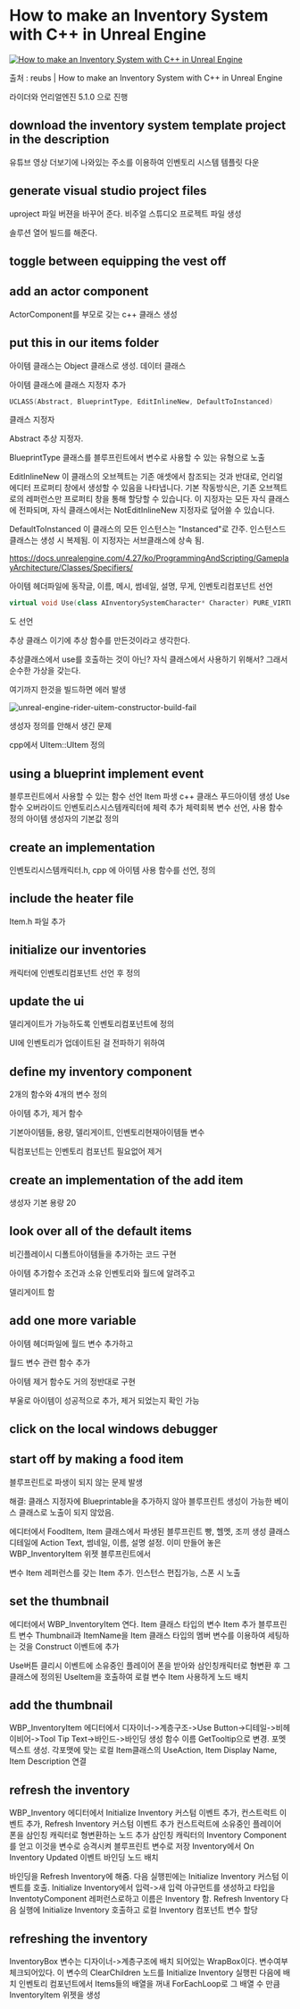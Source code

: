 # How to make an Inventory System with C++ in Unreal Engine



[![How to make an Inventory System with C++ in Unreal Engine](https://img.youtube.com/vi/-WNwo-riV1Y/0.jpg)](https://youtu.be/-WNwo-riV1Y)

출처 : reubs | How to make an Inventory System with C++ in Unreal Engine



라이더와 언리얼엔진 5.1.0 으로 진행

## download the inventory system template project in the description

유튜브 영상 더보기에 나와있는 주소를 이용하여 인벤토리 시스템 템플릿 다운



## generate visual studio project files

uproject 파일 버젼을 바꾸어 준다. 비주얼 스튜디오 프로젝트 파일 생성

솔루션 열어 빌드를 해준다.



## toggle between equipping the vest off

## add an actor component

ActorComponent를 부모로 갖는 c++ 클래스 생성 



## put this in our items folder

아이템 클래스는 Object 클래스로 생성. 데이터 클래스



아이템 클래스에 클래스 지정자 추가

```c++
UCLASS(Abstract, BlueprintType, EditInlineNew, DefaultToInstanced)
```

클래스 지정자

Abstract 추상 지정자. 

BlueprintType 클래스를 블루프린트에서 변수로 사용할 수 있는 유형으로 노출

EditInlineNew 이 클래스의 오브젝트는 기존 애셋에서 참조되는 것과 반대로, 언리얼 에디터 프로퍼티 창에서 생성할 수 있음을 나타냅니다. 기본 작동방식은, 기존 오브젝트로의 레퍼런스만 프로퍼티 창을 통해 할당할 수 있습니다. 이 지정자는 모든 자식 클래스에 전파되며, 자식 클래스에서는 NotEditInlineNew 지정자로 덮어쓸 수 있습니다.

DefaultToInstanced 이 클래스의 모든 인스턴스는 "Instanced"로 간주. 인스턴스드 클래스는 생성 시 복제됨. 이 지정자는 서브클래스에 상속 됨.

<https://docs.unrealengine.com/4.27/ko/ProgrammingAndScripting/GameplayArchitecture/Classes/Specifiers/>



아이템 헤더파일에 동작글, 이름, 메시, 썸네일, 설명, 무게, 인벤토리컴포넌트 선언

```c++
virtual void Use(class AInventorySystemCharacter* Character) PURE_VIRTUAL(UItem, );
```

도 선언

추상 클래스 이기에 추상 함수를 만든것이라고 생각한다.

추상클래스에서 use를 호출하는 것이 아닌? 자식 클래스에서 사용하기 위해서? 그래서 순수한 가상을 갖는다.



여기까지 한것을 빌드하면 에러 발생

![unreal-engine-rider-uitem-constructor-build-fail](https://user-images.githubusercontent.com/96612703/210723828-1c791286-4929-4e66-b942-09c656ec1d2b.png)

생성자 정의를 안해서 생긴 문제

cpp에서 UItem::UItem 정의



## using a blueprint implement event

블루프린트에서 사용할 수 있는 함수 선언
Item 파생 c++ 클래스 푸드아이템 생성
Use함수 오버라이드
인벤토리스시스템캐릭터에 체력 추가
체력회복 변수 선언, 사용 함수 정의
아이템 생성자의 기본값 정의

## create an implementation

인벤토리시스템캐릭터.h, cpp 에 아이템 사용 함수를 선언, 정의

## include the heater file

Item.h 파일 추가



## initialize our inventories

캐릭터에 인벤토리컴포넌트 선언 후 정의



## update the ui

델리게이트가 가능하도록 인벤토리컴포넌트에 정의

UI에 인벤토리가 업데이트된 걸 전파하기 위하여



## define my inventory component

2개의 함수와 4개의 변수 정의

아이템 추가, 제거 함수

기본아이템들, 용량, 델리게이트, 인벤토리현재아이템들 변수

틱컴포넌트는 인벤토리 컴포넌트 필요없어 제거



## create an implementation of the add item

생성자 기본 용량 20

## look over all of the default items

비긴플레이시 디폴트아이템들을 추가하는 코드 구현

아이템 추가함수 조건과 소유 인벤토리와 월드에 알려주고

델리게이트 함

## add one more variable

아이템 헤더파일에 월드 변수 추가하고

월드 변수 관련 함수 추가

아이템 제거 함수도 거의 정반대로 구현

부울로 아이템이 성공적으로 추가, 제거 되었는지 확인 가능

## click on the local windows debugger

## start off by making a food item

블루프린트로 파생이 되지 않는 문제 발생

해결: 클래스 지정자에 Blueprintable을 추가하지 않아 블루프린트 생성이 가능한 베이스 클래스로 노출이 되지 않았음. 



에디터에서 FoodItem, Item 클래스에서 파생된 블루프린트
빵, 헬멧, 조끼 생성
클래스 디테일에 Action Text, 썸네일, 이름, 설명 설정.
이미 만들어 놓은 WBP_InventoryItem 위젯 블루프린트에서

변수 Item 레퍼런스를 갖는 Item 추가. 인스턴스 편집가능, 스폰 시 노출



## set the thumbnail

에디터에서 WBP_InventoryItem 연다.
Item 클래스 타입의 변수 Item 추가
블루프린트 변수 Thumbnail과 ItemName을
Item 클래스 타입의 멤버 변수를 이용하여 
세팅하는 것을 Construct 이벤트에 추가

Use버튼 클리시 이벤트에
소유중인 플레이어 폰을 받아와
삼인칭캐릭터로 형변환 후 그 클래스에 정의된
UseItem을 호출하여 로컬 변수 Item 사용하게 노드 배치



## add the thumbnail

WBP_InventoryItem 에디터에서
디자이너->계층구조->Use Button->디테일->비헤이비어->Tool Tip Text->바인드->바인딩 생성
함수 이름 GetTooltip으로 변경. 포멧텍스트 생성. 
각포맷에 맞는 로컬 Item클래스의 UseAction, Item Display Name, Item Description 연결

## refresh the inventory

WBP_Inventory 에디터에서
Initialize Inventory 커스텀 이벤트 추가, 컨스트럭트 이벤트 추가, Refresh Inventory 커스텀 이벤트 추가
컨스트럭트에 소유중인 플레이어 폰을 삼인칭 캐릭터로 형변환하는 노드 추가
삼인칭 캐릭터의 Inventory Component를 얻고 이것을 변수로 승격시켜 블루프린트 변수로 저장
Inventory에서 On Inventory Updated 이벤트 바인딩 노드 배치

바인딩을 Refresh Inventory에 해줌. 다음 실행핀에는 Initialize Inventory 커스텀 이벤트를 호출.
Initialize Inventory에서 입력->새 입력 아규먼트를 생성하고 타입을 InventotyComponent 레퍼런스로하고 이름은 Inventory 함.
Refresh Inventory 다음 실행에 Initialize Inventory 호출하고 로컬 Inventory 컴포넌트 변수 할당

## refreshing the inventory

InventoryBox 변수는 디자이너->계층구조에 배치 되어있는 WrapBox이다. 변수여부 체크되어있다.
이 변수의 ClearChildren 노드를 Initialize Inventory 실행핀 다음에 배치
인벤토리 컴포넌트에서 Items들의 배열을 꺼내  ForEachLoop로 그 배열 수 만큼 InventoryItem 위젯을 생성

